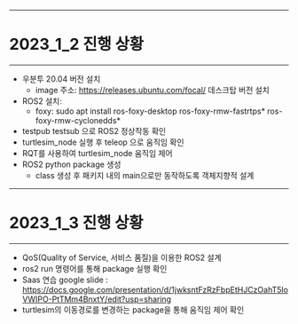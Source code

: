 - - -
# 2023_1_2 진행 상황
- - -
* 우분투 20.04 버전 설치
    * image 주소: https://releases.ubuntu.com/focal/ 데스크탑 버전 설치
* ROS2 설치:
    * foxy: sudo apt install ros-foxy-desktop ros-foxy-rmw-fastrtps* ros-foxy-rmw-cyclonedds*
* testpub testsub 으로 ROS2 정상작동 확인
* turtlesim_node 실행 후 teleop 으로 움직임 확인
* RQT를 사용하여 turtlesim_node 움직임 제어
* ROS2 python package 생성
    * class 생성 후 패키지 내의 main으로만 동작하도록 객체지향적 설계

- - -
# 2023_1_3 진행 상황
- - -
* QoS(Quality of Service, 서비스 품질)을 이용한 ROS2 설계
* ros2 run 명령어를 통해 package 실행 확인
* Saas 연습  google slide : https://docs.google.com/presentation/d/1jwksntFzRzFbpEtHJCzOahT5loVWIPO-PtTMm4BnxtY/edit?usp=sharing
* turtlesim의 이동경로를 변경하는 package을 통해 움직임 제어 확인